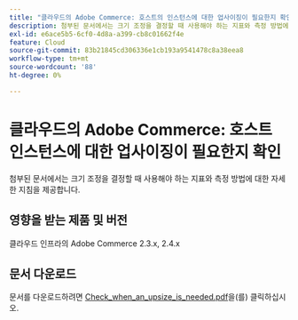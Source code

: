 ```yaml
---
title: "클라우드의 Adobe Commerce: 호스트의 인스턴스에 대한 업사이징이 필요한지 확인"
description: 첨부된 문서에서는 크기 조정을 결정할 때 사용해야 하는 지표와 측정 방법에 대한 자세한 지침을 제공합니다.
exl-id: e6ace5b5-6cf0-4d8a-a399-cb8c01662f4e
feature: Cloud
source-git-commit: 83b21845cd306336e1cb193a9541478c8a38eea8
workflow-type: tm+mt
source-wordcount: '88'
ht-degree: 0%

---
```


# 클라우드의 Adobe Commerce: 호스트 인스턴스에 대한 업사이징이 필요한지 확인

첨부된 문서에서는 크기 조정을 결정할 때 사용해야 하는 지표와 측정 방법에 대한 자세한 지침을 제공합니다.

## 영향을 받는 제품 및 버전

클라우드 인프라의 Adobe Commerce 2.3.x, 2.4.x

## 문서 다운로드

문서를 다운로드하려면 [Check_when_an_upsize_is_needed.pdf](assets/Check_whether_an_upsize_is_needed.pdf)을(를) 클릭하십시오.

